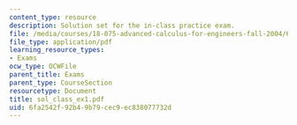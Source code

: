 ```yaml
---
content_type: resource
description: Solution set for the in-class practice exam.
file: /media/courses/18-075-advanced-calculus-for-engineers-fall-2004/6fa2542f92b49b79cec9ec838077732d_sol_class_ex1.pdf
file_type: application/pdf
learning_resource_types:
- Exams
ocw_type: OCWFile
parent_title: Exams
parent_type: CourseSection
resourcetype: Document
title: sol_class_ex1.pdf
uid: 6fa2542f-92b4-9b79-cec9-ec838077732d
---
```

